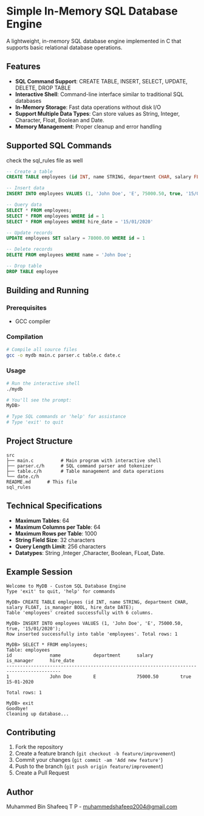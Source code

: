 # Simple In-Memory SQL Database Engine

A lightweight, in-memory SQL database engine implemented in C that supports basic relational database operations.

## Features

- **SQL Command Support**: CREATE TABLE, INSERT, SELECT, UPDATE, DELETE, DROP TABLE
- **Interactive Shell**: Command-line interface similar to traditional SQL databases
- **In-Memory Storage**: Fast data operations without disk I/O
- **Support Multiple Data Types**: Can store values as String, Integer, Character, Float, Boolean and Date. 
- **Memory Management**: Proper cleanup and error handling

## Supported SQL Commands

check the sql_rules file as well

```sql
-- Create a table
CREATE TABLE employees (id INT, name STRING, department CHAR, salary FLOAT, is_manager BOOL, hire_date DATE);

-- Insert data
INSERT INTO employees VALUES (1, 'John Doe', 'E', 75000.50, true, '15/01/2020')

-- Query data
SELECT * FROM employees;
SELECT * FROM employees WHERE id = 1
SELECT * FROM employees WHERE hire_date = '15/01/2020'

-- Update records
UPDATE employees SET salary = 78000.00 WHERE id = 1

-- Delete records
DELETE FROM employees WHERE name = 'John Doe';

-- Drop table
DROP TABLE employee
```

## Building and Running

### Prerequisites
- GCC compiler


### Compilation
```bash
# Compile all source files
gcc -o mydb main.c parser.c table.c date.c

```

### Usage
```bash
# Run the interactive shell
./mydb

# You'll see the prompt:
MyDB> 

# Type SQL commands or 'help' for assistance
# Type 'exit' to quit
```

## Project Structure

```
src
├── main.c          # Main program with interactive shell
├── parser.c/h      # SQL command parser and tokenizer
├── table.c/h       # Table management and data operations
└── date.c/h
README.md      # This file
sql_rules 

```

## Technical Specifications

- **Maximum Tables**: 64
- **Maximum Columns per Table**: 64  
- **Maximum Rows per Table**: 1000
- **String Field Size**: 32 characters
- **Query Length Limit**: 256 characters
- **Datatypes**: String ,Integer ,Character, Boolean, FLoat, Date.

## Example Session

```
Welcome to MyDB - Custom SQL Database Engine
Type 'exit' to quit, 'help' for commands

MyDB> CREATE TABLE employees (id INT, name STRING, department CHAR, salary FLOAT, is_manager BOOL, hire_date DATE);
Table 'employees' created successfully with 6 columns.

MyDB> INSERT INTO employees VALUES (1, 'John Doe', 'E', 75000.50, true, '15/01/2020');
Row inserted successfully into table 'employees'. Total rows: 1

MyDB> SELECT * FROM employees;
Table: employees
id              name            department      salary          is_manager      hire_date       
------------------------------------------------------------------------------------------
1               John Doe        E               75000.50        true            15-01-2020

Total rows: 1

MyDB> exit
Goodbye!
Cleaning up database...
```

## Contributing

1. Fork the repository
2. Create a feature branch (`git checkout -b feature/improvement`)
3. Commit your changes (`git commit -am 'Add new feature'`)
4. Push to the branch (`git push origin feature/improvement`)
5. Create a Pull Request


## Author

Muhammed Bin Shafeeq T P - muhammedshafeeq2004@gmail.com
